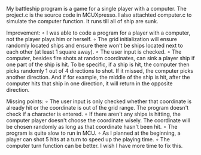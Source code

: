My battleship program is a game for a single player with a computer.
The project.c is the source code in MCUXpresso.
I also attachted computer.c to simulate the computer function. It runs till all of ship are sunk.

Improvement: 
∘ I was able to code a program for a player with a computer, not the player plays him or herself.
∘ The grid initialization will ensure randomly located ships and ensure there won't 
be ships located next to each other (at least 1 square away).
∘ The user input is checked.
∘ The computer, besides fire shots at random coordinates, can sink a player ship if one part of the ship is hit. 
To be specific, if a ship is hit, the computer then picks randomly 1 out of 4 directions to shot. 
If it missed, the computer picks another direction. And if for example, the middle of the ship is hit,
after the computer hits that ship in one direction, it will return in the opposite direction.

Missing points:
∘ The user input is only checked whether that coordinate is already hit or the coordinate is out of the grid range. 
The program doesn't check if a character is entered.
∘ If there aren't any ships is hitting, the computer player doesn't choose the coordinate wisely.
The coordinate will be chosen randomly as long as that coordinate hasn't been hit.
∘ The program is quite slow to run in MCU.
∘ As I planned at the beginning, a player can shot 5 hits at a turn to speed up the playing time.
∘ The computer turn function can be better. I wish I have more time to fix this.

